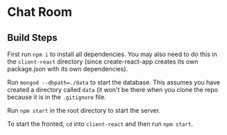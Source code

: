 # Chat Room

## Build Steps

First run `npm i` to install all dependencies. You may also need to do this in the `client-react` directory (since create-react-app creates its own package.json with its own dependencies).

Run `mongod --dbpath=./data` to start the database. This assumes you have created a directory called `data` (it won't be there when you clone the repo because it is in the `.gitignore` file.

Run `npm start` in the root directory to start the server.

To start the fronted, `cd` into `client-react` and then run `npm start`.
